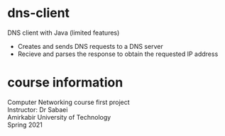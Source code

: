 # dns-client
DNS client with Java (limited features)    
   - Creates and sends DNS requests to a DNS server  
   - Recieve and parses the response to obtain the requested IP address

# course information 
Computer Networking course first project   
Instructor: Dr Sabaei  
Amirkabir University of Technology   
Spring 2021  


